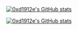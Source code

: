 
[![0xd1912e's GitHub stats](https://github-readme-stats.vercel.app/api?username=0xd1912e)](https://github.com/anuraghazra/github-readme-stats)


[![0xd1912e's GitHub stats](https://github-readme-stats.vercel.app/api?username=0xd1912e)](https://github.com/0xd1912e/github-readme-stats)
